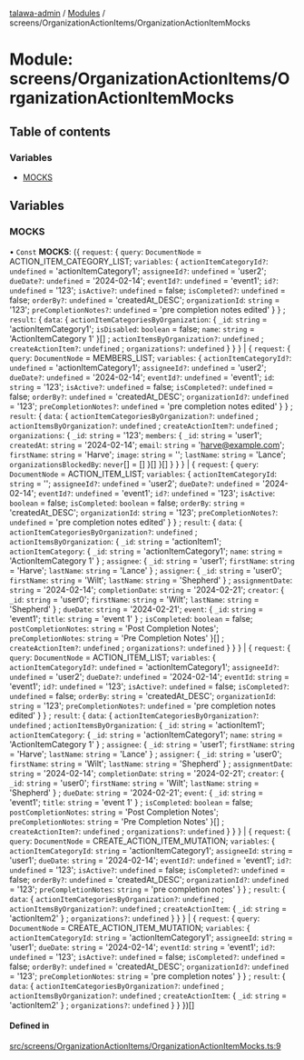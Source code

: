 [talawa-admin](../README.md) / [Modules](../modules.md) / screens/OrganizationActionItems/OrganizationActionItemMocks

# Module: screens/OrganizationActionItems/OrganizationActionItemMocks

## Table of contents

### Variables

- [MOCKS](screens_OrganizationActionItems_OrganizationActionItemMocks.md#mocks)

## Variables

### MOCKS

• `Const` **MOCKS**: (\{ `request`: \{ `query`: `DocumentNode` = ACTION\_ITEM\_CATEGORY\_LIST; `variables`: \{ `actionItemCategoryId?`: `undefined` = 'actionItemCategory1'; `assigneeId?`: `undefined` = 'user2'; `dueDate?`: `undefined` = '2024-02-14'; `eventId?`: `undefined` = 'event1'; `id?`: `undefined` = '123'; `isActive?`: `undefined` = false; `isCompleted?`: `undefined` = false; `orderBy?`: `undefined` = 'createdAt\_DESC'; `organizationId`: `string` = '123'; `preCompletionNotes?`: `undefined` = 'pre completion notes edited' \}  \} ; `result`: \{ `data`: \{ `actionItemCategoriesByOrganization`: \{ `_id`: `string` = 'actionItemCategory1'; `isDisabled`: `boolean` = false; `name`: `string` = 'ActionItemCategory 1' \}[] ; `actionItemsByOrganization?`: `undefined` ; `createActionItem?`: `undefined` ; `organizations?`: `undefined`  \}  \}  \} \| \{ `request`: \{ `query`: `DocumentNode` = MEMBERS\_LIST; `variables`: \{ `actionItemCategoryId?`: `undefined` = 'actionItemCategory1'; `assigneeId?`: `undefined` = 'user2'; `dueDate?`: `undefined` = '2024-02-14'; `eventId?`: `undefined` = 'event1'; `id`: `string` = '123'; `isActive?`: `undefined` = false; `isCompleted?`: `undefined` = false; `orderBy?`: `undefined` = 'createdAt\_DESC'; `organizationId?`: `undefined` = '123'; `preCompletionNotes?`: `undefined` = 'pre completion notes edited' \}  \} ; `result`: \{ `data`: \{ `actionItemCategoriesByOrganization?`: `undefined` ; `actionItemsByOrganization?`: `undefined` ; `createActionItem?`: `undefined` ; `organizations`: \{ `_id`: `string` = '123'; `members`: \{ `_id`: `string` = 'user1'; `createdAt`: `string` = '2024-02-14'; `email`: `string` = 'harve@example.com'; `firstName`: `string` = 'Harve'; `image`: `string` = ''; `lastName`: `string` = 'Lance'; `organizationsBlockedBy`: `never`[] = [] \}[]  \}[]  \}  \}  \} \| \{ `request`: \{ `query`: `DocumentNode` = ACTION\_ITEM\_LIST; `variables`: \{ `actionItemCategoryId`: `string` = ''; `assigneeId?`: `undefined` = 'user2'; `dueDate?`: `undefined` = '2024-02-14'; `eventId?`: `undefined` = 'event1'; `id?`: `undefined` = '123'; `isActive`: `boolean` = false; `isCompleted`: `boolean` = false; `orderBy`: `string` = 'createdAt\_DESC'; `organizationId`: `string` = '123'; `preCompletionNotes?`: `undefined` = 'pre completion notes edited' \}  \} ; `result`: \{ `data`: \{ `actionItemCategoriesByOrganization?`: `undefined` ; `actionItemsByOrganization`: \{ `_id`: `string` = 'actionItem1'; `actionItemCategory`: \{ `_id`: `string` = 'actionItemCategory1'; `name`: `string` = 'ActionItemCategory 1' \} ; `assignee`: \{ `_id`: `string` = 'user1'; `firstName`: `string` = 'Harve'; `lastName`: `string` = 'Lance' \} ; `assigner`: \{ `_id`: `string` = 'user0'; `firstName`: `string` = 'Wilt'; `lastName`: `string` = 'Shepherd' \} ; `assignmentDate`: `string` = '2024-02-14'; `completionDate`: `string` = '2024-02-21'; `creator`: \{ `_id`: `string` = 'user0'; `firstName`: `string` = 'Wilt'; `lastName`: `string` = 'Shepherd' \} ; `dueDate`: `string` = '2024-02-21'; `event`: \{ `_id`: `string` = 'event1'; `title`: `string` = 'event 1' \} ; `isCompleted`: `boolean` = false; `postCompletionNotes`: `string` = 'Post Completion Notes'; `preCompletionNotes`: `string` = 'Pre Completion Notes' \}[] ; `createActionItem?`: `undefined` ; `organizations?`: `undefined`  \}  \}  \} \| \{ `request`: \{ `query`: `DocumentNode` = ACTION\_ITEM\_LIST; `variables`: \{ `actionItemCategoryId?`: `undefined` = 'actionItemCategory1'; `assigneeId?`: `undefined` = 'user2'; `dueDate?`: `undefined` = '2024-02-14'; `eventId`: `string` = 'event1'; `id?`: `undefined` = '123'; `isActive?`: `undefined` = false; `isCompleted?`: `undefined` = false; `orderBy`: `string` = 'createdAt\_DESC'; `organizationId`: `string` = '123'; `preCompletionNotes?`: `undefined` = 'pre completion notes edited' \}  \} ; `result`: \{ `data`: \{ `actionItemCategoriesByOrganization?`: `undefined` ; `actionItemsByOrganization`: \{ `_id`: `string` = 'actionItem1'; `actionItemCategory`: \{ `_id`: `string` = 'actionItemCategory1'; `name`: `string` = 'ActionItemCategory 1' \} ; `assignee`: \{ `_id`: `string` = 'user1'; `firstName`: `string` = 'Harve'; `lastName`: `string` = 'Lance' \} ; `assigner`: \{ `_id`: `string` = 'user0'; `firstName`: `string` = 'Wilt'; `lastName`: `string` = 'Shepherd' \} ; `assignmentDate`: `string` = '2024-02-14'; `completionDate`: `string` = '2024-02-21'; `creator`: \{ `_id`: `string` = 'user0'; `firstName`: `string` = 'Wilt'; `lastName`: `string` = 'Shepherd' \} ; `dueDate`: `string` = '2024-02-21'; `event`: \{ `_id`: `string` = 'event1'; `title`: `string` = 'event 1' \} ; `isCompleted`: `boolean` = false; `postCompletionNotes`: `string` = 'Post Completion Notes'; `preCompletionNotes`: `string` = 'Pre Completion Notes' \}[] ; `createActionItem?`: `undefined` ; `organizations?`: `undefined`  \}  \}  \} \| \{ `request`: \{ `query`: `DocumentNode` = CREATE\_ACTION\_ITEM\_MUTATION; `variables`: \{ `actionItemCategoryId`: `string` = 'actionItemCategory1'; `assigneeId`: `string` = 'user1'; `dueDate`: `string` = '2024-02-14'; `eventId?`: `undefined` = 'event1'; `id?`: `undefined` = '123'; `isActive?`: `undefined` = false; `isCompleted?`: `undefined` = false; `orderBy?`: `undefined` = 'createdAt\_DESC'; `organizationId?`: `undefined` = '123'; `preCompletionNotes`: `string` = 'pre completion notes' \}  \} ; `result`: \{ `data`: \{ `actionItemCategoriesByOrganization?`: `undefined` ; `actionItemsByOrganization?`: `undefined` ; `createActionItem`: \{ `_id`: `string` = 'actionItem2' \} ; `organizations?`: `undefined`  \}  \}  \} \| \{ `request`: \{ `query`: `DocumentNode` = CREATE\_ACTION\_ITEM\_MUTATION; `variables`: \{ `actionItemCategoryId`: `string` = 'actionItemCategory1'; `assigneeId`: `string` = 'user1'; `dueDate`: `string` = '2024-02-14'; `eventId`: `string` = 'event1'; `id?`: `undefined` = '123'; `isActive?`: `undefined` = false; `isCompleted?`: `undefined` = false; `orderBy?`: `undefined` = 'createdAt\_DESC'; `organizationId?`: `undefined` = '123'; `preCompletionNotes`: `string` = 'pre completion notes' \}  \} ; `result`: \{ `data`: \{ `actionItemCategoriesByOrganization?`: `undefined` ; `actionItemsByOrganization?`: `undefined` ; `createActionItem`: \{ `_id`: `string` = 'actionItem2' \} ; `organizations?`: `undefined`  \}  \}  \})[]

#### Defined in

[src/screens/OrganizationActionItems/OrganizationActionItemMocks.ts:9](https://github.com/kanhaiya04/talawa-admin/blob/52fefa1/src/screens/OrganizationActionItems/OrganizationActionItemMocks.ts#L9)
